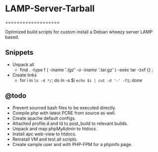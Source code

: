 # LAMP-Server-Tarball
===================

Optimized build scripts for custom install a Debian wheezy server LAMP based.

## Snippets
  - Unpack all
    - find . -type f \( -iname '*.tgz' -o -iname '*.tar.gz' \) -exec tar -zxf {} \;
  - Create links
    - for i in `ls -d */`; do ln -s $i `echo $i | cut -d '-' -f1`; done

## @todo
  - Prevent sourced bash files to be executed directly.
  - Compile php with latest PCRE from source as well.
  - Create apache default configs.
  - Attached profile.d and ld to post_build to relevant builds.
  - Unpack and map phpMyAdmin to htdocs.
  - Install apc web-view to htdocs.
  - Reinstall VM and test all scripts.
  - Create sample user and with PHP-FPM for a phpinfo page.

